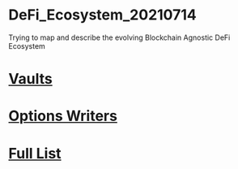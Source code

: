 
# DeFi_Ecosystem_20210714

Trying to map and describe the evolving Blockchain Agnostic DeFi Ecosystem 

# [Vaults](Vaults)

# [Options Writers](OptionsWriters)

# [Full List](List)

